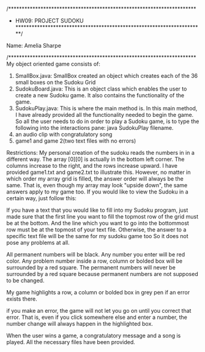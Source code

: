 /**********************************************************************
 * HW09: PROJECT SUDOKU
 **********************************************************************/

Name: Amelia Sharpe

/**********************************************************************
My object oriented game consists of:
1. SmallBox.java: SmallBox created an object which creates each of the 36 small boxes
on the Sudoku Grid
2. SudokuBoard.java: This is an object class which enables the user to create a new
Sudoku game. It also contains the functionality of the game.
3. SudokuPlay.java: This is where the main method is. In this main method, 
I have already provided all the functionality needed to begin the game. So
all the user needs to do in order to play a Sudoku game, is to type the
following into the interactions pane:
 java SudokuPlay filename. 
 4. an audio clip with congratulatory song
 5. game1 and game 2(two text files with no errors)

Restrictions: My personal creation of the sudoku reads the numbers in in a different
way. The array [0][0] is actually in the bottom left corner. 
The columns increase to the right, and the rows increase upward. 
I have provided game1.txt and game2.txt to illustrate this. 
However, no matter in which order my
array grid is filled, the answer order will always be the same. That is, even
though my array may look "upside down", the same answers apply to my game too. If
you would like to view the Sudoku in a certain way, just follow this:

If you have a text that you would like to fill into my Sudoku program,
just made sure that the first line you want to fill the topmost row of the grid must
be at the bottom. And the line which you want to go into the bottommost row must be
at the topmost of your text file.
Otherwise, the answer to a specific text file will be the same for my sudoku game too
So it does not pose any problems at all.

All permanent numbers will be black. Any number you enter will be red color. Any
problem number inside a row, column or bolded box will be surrounded by a red square.
The permanent numbers will never be surrounded by a red square because 
permanent numbers are not supposed to be changed.

My game highlights a row, a column or bolded box in grey pen if an error exists
there.

if you make an error, the game will not let you go on until you correct that error.
That is, even if you click somewhere else and enter a number, the number change will
always happen in the highlighted box.

When the user wins a game, a congratulatory message and a song is played. All the
necessary files have been provided.